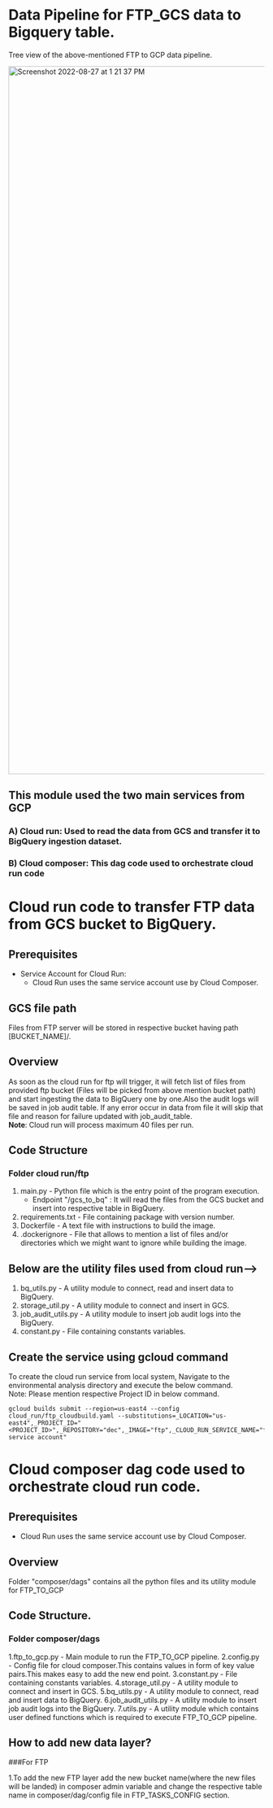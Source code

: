 # Data Pipeline for FTP_GCS data to Bigquery table.

Tree view of the above-mentioned FTP to GCP data pipeline.

<img width="1392" alt="Screenshot 2022-08-27 at 1 21 37 PM" src="https://user-images.githubusercontent.com/82666181/187021078-8c816a3a-79ec-442d-a07e-dbe4f55faf23.png">

## This module used the two main services from GCP 
### A) Cloud run: Used to read the data from GCS and transfer it to BigQuery ingestion dataset. 
### B) Cloud composer: This dag code used to orchestrate cloud run code


# Cloud run code to transfer FTP data from GCS bucket to BigQuery.

## Prerequisites
- Service Account for Cloud Run: </br>
  - Cloud Run uses the same service account use by Cloud Composer.

## GCS file path<br>

Files from FTP server will be stored in respective bucket having path [BUCKET_NAME]/.


## Overview

As soon as the cloud run for ftp will trigger, it will fetch list of files from provided ftp bucket (Files will be picked from above mention bucket path) and start ingesting the data to BigQuery one by one.Also the audit logs will be saved in job audit table.
If any error occur in data from file it will skip that file and reason for failure updated with job_audit_table.<br>**Note**: Cloud run will process maximum 40 files per run. 

## Code Structure

### Folder cloud run/ftp

1. main.py - Python file which is the entry point of the program execution. 
   - Endpoint "/gcs_to_bq" : It will read the files from the GCS bucket and insert into respective table in BigQuery. 
2. requirements.txt - File containing package with version number.
3. Dockerfile - A text file with instructions to build the image. 
4. .dockerignore - File that allows to mention a list of files and/or directories which we might want to ignore while building the image.

## Below are the utility files used from cloud run-->

1. bq_utils.py - A utility module to connect, read and insert data to BigQuery.
2. storage_util.py - A utility module to connect and insert in GCS.
3. job_audit_utils.py - A utility module to insert job audit logs into the BigQuery.
4. constant.py -  File containing constants variables.


## Create the service using gcloud command

To create the cloud run service from local system, Navigate to the environmental analysis directory and execute the below command. 
<br>Note: 
Please mention respective Project ID in below command.

```
gcloud builds submit --region=us-east4 --config cloud_run/ftp_cloudbuild.yaml --substitutions=_LOCATION="us-east4",_PROJECT_ID="<PROJECT_ID>",_REPOSITORY="dec",_IMAGE="ftp",_CLOUD_RUN_SERVICE_NAME="ftp”,_COMPOSER_SERVICE_ACCOUNT="Respective service account"

```


# Cloud composer dag code used to orchestrate cloud run code.

## Prerequisites

- Cloud Run uses the same service account use by Cloud Composer.

## Overview
Folder "composer/dags" contains all the python files and its utility module for FTP_TO_GCP

## Code Structure.
### Folder composer/dags

1.ftp_to_gcp.py - Main module to run the FTP_TO_GCP pipeline.
2.config.py - Config file for cloud composer.This contains values in form of key value pairs.This makes easy to add the new end point.
3.constant.py - File containing constants variables.
4.storage_util.py - A utility module to connect and insert in GCS.
5.bq_utils.py - A utility module to connect, read and insert data to BigQuery.
6.job_audit_utils.py - A utility module to insert job audit logs into the BigQuery.
7.utils.py - A utility module which contains user defined functions which is required to execute FTP_TO_GCP pipeline. 

## How to add new data layer?

###For FTP

1.To add the new FTP layer add the new bucket name(where the new files will be landed) in composer admin variable and change the respective table name in  composer/dag/config file in FTP_TASKS_CONFIG section.




